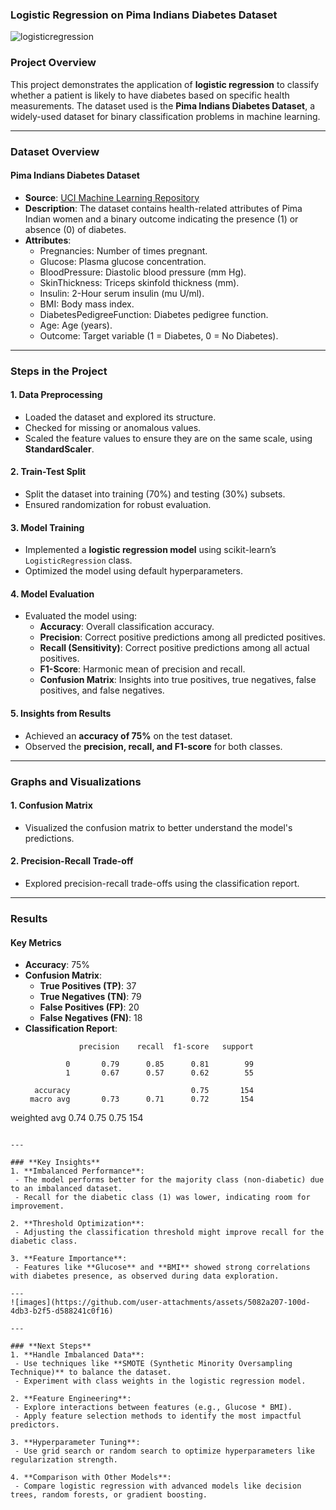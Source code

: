 ### **Logistic Regression on Pima Indians Diabetes Dataset**

![logisticregression](https://github.com/user-attachments/assets/b6072599-4443-4727-b892-86c8d6eb5d7f)

### **Project Overview**
This project demonstrates the application of **logistic regression** to classify whether a patient is likely to have diabetes based on specific health measurements. The dataset used is the **Pima Indians Diabetes Dataset**, a widely-used dataset for binary classification problems in machine learning.

---

### **Dataset Overview**

#### **Pima Indians Diabetes Dataset**
- **Source**: [UCI Machine Learning Repository](https://www.kaggle.com/uciml/pima-indians-diabetes-database)
- **Description**: The dataset contains health-related attributes of Pima Indian women and a binary outcome indicating the presence (1) or absence (0) of diabetes.
- **Attributes**:
  - Pregnancies: Number of times pregnant.
  - Glucose: Plasma glucose concentration.
  - BloodPressure: Diastolic blood pressure (mm Hg).
  - SkinThickness: Triceps skinfold thickness (mm).
  - Insulin: 2-Hour serum insulin (mu U/ml).
  - BMI: Body mass index.
  - DiabetesPedigreeFunction: Diabetes pedigree function.
  - Age: Age (years).
  - Outcome: Target variable (1 = Diabetes, 0 = No Diabetes).

---

### **Steps in the Project**

#### **1. Data Preprocessing**
- Loaded the dataset and explored its structure.
- Checked for missing or anomalous values.
- Scaled the feature values to ensure they are on the same scale, using **StandardScaler**.

#### **2. Train-Test Split**
- Split the dataset into training (70%) and testing (30%) subsets.
- Ensured randomization for robust evaluation.

#### **3. Model Training**
- Implemented a **logistic regression model** using scikit-learn’s `LogisticRegression` class.
- Optimized the model using default hyperparameters.

#### **4. Model Evaluation**
- Evaluated the model using:
  - **Accuracy**: Overall classification accuracy.
  - **Precision**: Correct positive predictions among all predicted positives.
  - **Recall (Sensitivity)**: Correct positive predictions among all actual positives.
  - **F1-Score**: Harmonic mean of precision and recall.
  - **Confusion Matrix**: Insights into true positives, true negatives, false positives, and false negatives.

#### **5. Insights from Results**
- Achieved an **accuracy of 75%** on the test dataset.
- Observed the **precision, recall, and F1-score** for both classes.

---

### **Graphs and Visualizations**

#### **1. Confusion Matrix**
- Visualized the confusion matrix to better understand the model's predictions.

#### **2. Precision-Recall Trade-off**
- Explored precision-recall trade-offs using the classification report.

---

### **Results**

#### **Key Metrics**
- **Accuracy**: 75%
- **Confusion Matrix**:
  - **True Positives (TP)**: 37
  - **True Negatives (TN)**: 79
  - **False Positives (FP)**: 20
  - **False Negatives (FN)**: 18
- **Classification Report**:
  ```
              precision    recall  f1-score   support

           0       0.79      0.85      0.81        99
           1       0.67      0.57      0.62        55

    accuracy                           0.75       154
   macro avg       0.73      0.71      0.72       154
weighted avg       0.74      0.75      0.75       154
  ```

---

### **Key Insights**
1. **Imbalanced Performance**:
   - The model performs better for the majority class (non-diabetic) due to an imbalanced dataset.
   - Recall for the diabetic class (1) was lower, indicating room for improvement.

2. **Threshold Optimization**:
   - Adjusting the classification threshold might improve recall for the diabetic class.

3. **Feature Importance**:
   - Features like **Glucose** and **BMI** showed strong correlations with diabetes presence, as observed during data exploration.

---
![images](https://github.com/user-attachments/assets/5082a207-100d-4db3-b2f5-d588241c0f16)

---

### **Next Steps**
1. **Handle Imbalanced Data**:
   - Use techniques like **SMOTE (Synthetic Minority Oversampling Technique)** to balance the dataset.
   - Experiment with class weights in the logistic regression model.

2. **Feature Engineering**:
   - Explore interactions between features (e.g., Glucose * BMI).
   - Apply feature selection methods to identify the most impactful predictors.

3. **Hyperparameter Tuning**:
   - Use grid search or random search to optimize hyperparameters like regularization strength.

4. **Comparison with Other Models**:
   - Compare logistic regression with advanced models like decision trees, random forests, or gradient boosting.




